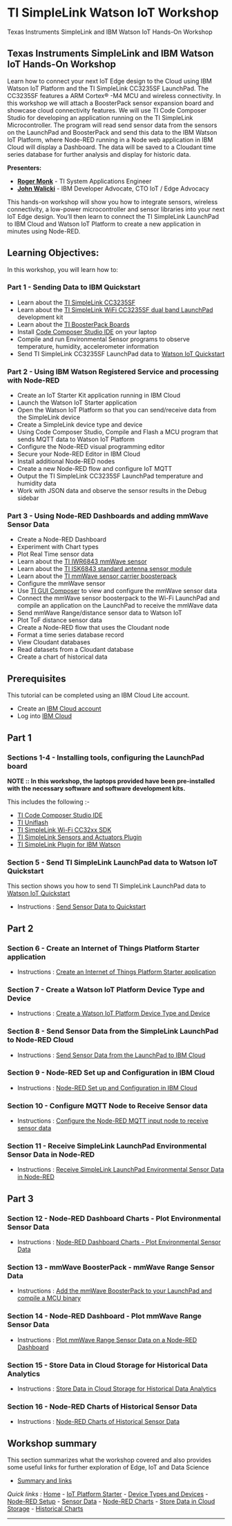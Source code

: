 # TI SimpleLink Watson IoT Workshop
Texas Instruments SimpleLink and IBM Watson IoT Hands-On Workshop

## Texas Instruments SimpleLink and IBM Watson IoT Hands-On Workshop

Learn how to connect your next IoT Edge design to the Cloud using IBM Watson IoT Platform and the TI SimpleLink CC3235SF LaunchPad.  The CC3235SF features a ARM Cortex® -M4 MCU and wireless connectivity.  In this workshop we will attach a BoosterPack sensor expansion board and showcase cloud connectivity features.  We will use TI Code Composer Studio for developing an application running on the TI SimpleLink Microcontroller.  The program will read send sensor data from the sensors on the LaunchPad and BoosterPack and send this data to the IBM Watson IoT Platform, where Node-RED running in a Node web application in IBM Cloud will display a Dashboard.  The data will be saved to a Cloudant time series database for further analysis and display for historic data.

**Presenters:**
- [**Roger Monk**](https://github.com/rdmonk) - TI System Applications Engineer
- [**John Walicki**](https://github.com/johnwalicki) - IBM Developer Advocate, CTO IoT / Edge Advocacy

This hands-on workshop will show you how to integrate sensors, wireless connectivity, a low-power microcontroller and sensor libraries into your next IoT Edge design.  You’ll then learn to connect the TI SimpleLink LaunchPad to IBM Cloud and Watson IoT Platform to create a new application in minutes using Node-RED.

## Learning Objectives:
In this workshop, you will learn how to:

### Part 1 - Sending Data to IBM Quickstart

- Learn about the [TI SimpleLink CC3235SF](http://www.ti.com/product/CC3235SF)
- Learn about the [TI SimpleLink WiFi CC3235SF dual band LaunchPad](http://www.ti.com/tool/LAUNCHXL-CC3235SF) development kit
- Learn about the [TI BoosterPack Boards](http://www.ti.com/design-resources/embedded-development/hardware-kits-boards.html)
- Install [Code Composer Studio IDE](http://www.ti.com/design-resources/embedded-development/ccs-development-tools.html) on your laptop
- Compile and run Environmental Sensor programs to observe temperature, humidity, accelerometer information
- Send TI SimpleLink CC3235SF LaunchPad data to [Watson IoT Quickstart](https://quickstart.internetofthings.ibmcloud.com/#/)

### Part 2 - Using IBM Watson Registered Service and processing with Node-RED

- Create an IoT Starter Kit application running in IBM Cloud
- Launch the Watson IoT Starter application
- Open the Watson IoT Platform so that you can send/receive data from the SimpleLink device
- Create a SimpleLink device type and device
- Using Code Composer Studio, Compile and Flash a MCU program that sends MQTT data to Watson IoT Platform
- Configure the Node-RED visual programming editor
- Secure your Node-RED Editor in IBM Cloud
- Install additional Node-RED nodes
- Create a new Node-RED flow and configure IoT MQTT
- Output the TI SimpleLink CC3235SF LaunchPad temperature and humidity data
- Work with JSON data and observe the sensor results in the Debug sidebar

### Part 3 - Using Node-RED Dashboards and adding mmWave Sensor Data

- Create a Node-RED Dashboard
- Experiment with Chart types
- Plot Real Time sensor data
- Learn about the [TI IWR6843 mmWave sensor](http://www.ti.com/product/IWR6843)
- Learn about the [TI ISK6843 standard antenna sensor module](http://www.ti.com/tool/MMWAVEICBOOST)
- Learn about the [TI mmWave sensor carrier boosterpack](http://www.ti.com/tool/MMWAVEICBOOST)
- Configure the mmWave sensor
- Use [TI GUI Composer](http://dev.ti.com/gc) to view and configure the mmWave sensor data
- Connect the mmWave sensor boosterpack to the Wi-Fi LaunchPad and compile an application on the LaunchPad to receive the mmWave data
- Send mmWave Range/distance sensor data to Watson IoT
- Plot ToF distance sensor data
- Create a Node-RED flow that uses the Cloudant node
- Format a time series database record
- View Cloudant databases
- Read datasets from a Cloudant database
- Create a chart of historical data

## Prerequisites
This tutorial can be completed using an IBM Cloud Lite account.

* Create an [IBM Cloud account](https://ibm.biz/BdzgST)
* Log into [IBM Cloud](https://cloud.ibm.com/login)

## Part 1

### Sections 1-4 - Installing tools, configuring the LaunchPad board

**NOTE :: In this workshop, the laptops provided have been pre-installed with the necessary software and software development kits.**

This includes the following :-

- [TI Code Composer Studio IDE](http://www.ti.com/design-resources/embedded-development/ccs-development-tools.html)
- [TI Uniflash]()
- [TI SimpleLink Wi-Fi CC32xx SDK](http://www.ti.com/tool/SIMPLELINK-CC32XX-SDK)
- [TI SimpleLink Sensors and Actuators Plugin](http://www.ti.com/tool/SIMPLELINK-SDK-SENSOR-ACTUATOR-PLUGIN)
- [TI SimpleLink Plugin for IBM Watson](http://www.ti.com/tool/SIMPLELINK-SDK-PLUGIN-FOR-WATSONIOT)

<!--
### Section 1 - Unbox the TI SimpleLink CC3235SF LaunchPad development board

This section shows you how to unpack the TI SimpleLink CC3235SF LaunchPad development board and connect the Sensor expansion board.

- Instructions : [Unpack the TI SimpleLink CC3235SF LaunchPad and BoosterPacks](part1/UNBOX.md)

### Section 2 - Connect the LaunchPad to the cloud

This section shows you how to program the TI SimpleLink CC3235SF LaunchPad, connect to the WiFi and create the Watson IoT Cloud project

- Instructions : Install [Code Composer Studio IDE](part1/CCSIDE.md)

### Section 3 - Run the Environmental Sensor programs

This section shows you how to run the Environmental Sensor programs to observe temperature, humidity, acceleration and gyroscope information

- Instructions : [Environmental Sensor Data](part1/SENSORDATA.md)
-->

### Section 5 - Send TI SimpleLink LaunchPad data to Watson IoT Quickstart

This section shows you how to send TI SimpleLink LaunchPad data to [Watson IoT Quickstart](https://quickstart.internetofthings.ibmcloud.com/#/)

- Instructions : [Send Sensor Data to Quickstart](part1/QUICKSTART.md)

## Part 2

### Section 6 - Create an Internet of Things Platform Starter application

- Instructions : [Create an Internet of Things Platform Starter application](part2/CREATEIOTP.md)

### Section 7 - Create a Watson IoT Platform Device Type and Device

- Instructions : [Create a Watson IoT Platform Device Type and Device](part2/SIMPLELINKDEVICE.md)

### Section 8 - Send Sensor Data from the SimpleLink LaunchPad to Node-RED Cloud

- Instructions : [Send Sensor Data from the LaunchPad to IBM Cloud](part2/SENDCC3235.md)

### Section 9 - Node-RED Set up and Configuration in IBM Cloud

- Instructions : [Node-RED Set up and Configuration in IBM Cloud](part2/NODERED.md)

### Section 10 - Configure MQTT Node to Receive Sensor data

- Instructions : [Configure the Node-RED MQTT input node to receive sensor data](part2/MQTTCONFIG.md)

### Section 11 - Receive SimpleLink LaunchPad Environmental Sensor Data in Node-RED

- Instructions : [Receive SimpleLink LaunchPad Environmental Sensor Data in Node-RED](part2/SIMPLELINKIOTDATA.md)

## Part 3

### Section 12 - Node-RED Dashboard Charts - Plot Environmental Sensor Data

- Instructions : [Node-RED Dashboard Charts - Plot Environmental Sensor Data](part3/DASHBOARD.md)

### Section 13 - mmWave BoosterPack - mmWave Range Sensor Data

- Instructions : [Add the mmWave BoosterPack to your LaunchPad and compile a MCU binary](part3/MMWAVETOF.md)

### Section 14 - Node-RED Dashboard - Plot mmWave Range Sensor Data

- Instructions : [Plot mmWave Range Sensor Data on a Node-RED Dashboard](part3/TOFDASH.md)

### Section 15 - Store Data in Cloud Storage for Historical Data Analytics

- Instructions : [Store Data in Cloud Storage for Historical Data Analytics](part3/CLOUDANT.md)

### Section 16 - Node-RED Charts of Historical Sensor Data

- Instructions : [Node-RED Charts of Historical Sensor Data](part3/HISTORY.md)

## Workshop summary

This section summarizes what the workshop covered and also provides some useful links for further exploration of Edge, IoT and Data Science

- [Summary and links](part3/SUMMARY.md)

*Quick links :*
[Home](README.md) - [IoT Platform Starter](part2/CREATEIOTP.md) - [Device Types and Devices](part2/SIMPLELINKDEVICE.md) - [Node-RED Setup](NODERED.md) - [Sensor Data](SIMPLELINKIOTDATA.md) - [Node-RED Charts](DASHBOARD.md) - [Store Data in Cloud Storage](CLOUDANT.md) - [Historical Charts](HISTORY.md)
***

